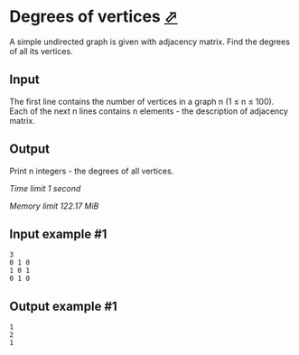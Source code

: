 # Degrees of vertices [⬀](https://www.e-olymp.com/en/problems/4764)

A simple undirected graph is given with adjacency matrix. Find the degrees of all its vertices.

## Input

The first line contains the number of vertices in a graph n (1 ≤ n ≤ 100). Each of the next n lines contains n elements - the description of adjacency matrix.

## Output

Print n integers - the degrees of all vertices.

_Time limit 1 second_

_Memory limit 122.17 MiB_

## Input example #1
```
3
0 1 0
1 0 1
0 1 0
```

## Output example #1
```
1
2
1
```
